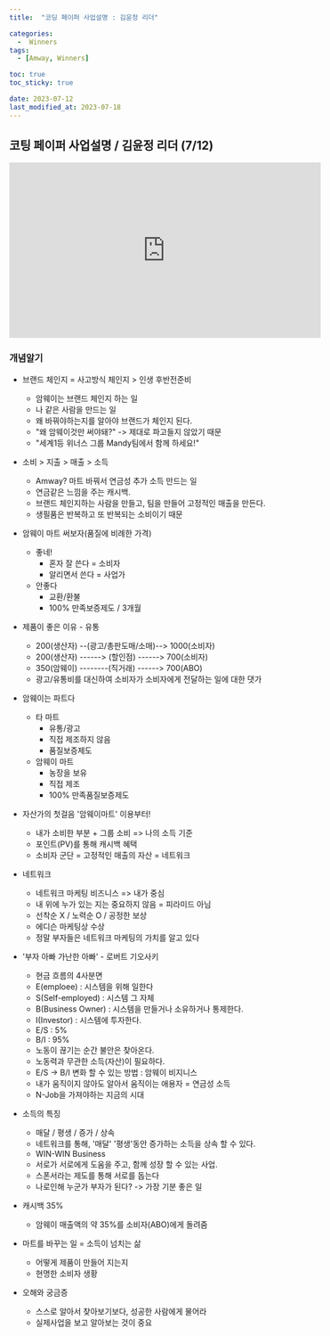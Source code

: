 ```yaml
---
title:  "코딩 페이퍼 사업설명 : 김윤정 리더" 

categories:
  -  Winners
tags:
  - [Amway, Winners]

toc: true
toc_sticky: true

date: 2023-07-12
last_modified_at: 2023-07-18
---
```


## 코팅 페이퍼 사업설명 / 김윤정 리더 (7/12)

<iframe width="560" height="315" src="https://www.youtube.com/embed/TBa1Ez8ME1Y" title="YouTube video player" frameborder="0" allow="accelerometer; autoplay; clipboard-write; encrypted-media; gyroscope; picture-in-picture; web-share" allowfullscreen></iframe>

### 개념알기
+ 브랜드 체인지 = 사고방식 체인지 > 인생 후반전준비
    - 암웨이는 브랜드 체인지 하는 일
    - 나 같은 사람을 만드는 일
    - 왜 바꿔야하는지를 알아야 브랜드가 체인지 된다.
    - "왜 암웨이것만 써야돼?" -> 제대로 파고들지 않았기 때문
    - "세계1등 위너스 그룹 Mandy팀에서 함께 하세요!"

+ 소비 > 지출 > 매출 > 소득
    - Amway? 마트 바꿔서 연금성 추가 소득 만드는 일
    - 연금같은 느낌을 주는 캐시백.
    - 브랜드 체인지하는 사람을 만들고, 팀을 만들어 고정적인 매출을 만든다.
    - 생필품은 반복하고 또 반복되는 소비이기 때문

+ 암웨이 마트 써보자(품질에 비례한 가격)
    - 좋네!
        - 혼자 잘 쓴다 = 소비자
        - 알리면서 쓴다 = 사업가
    - 안좋다
        - 교환/환불
        - 100% 만족보증제도 / 3개월

+ 제품이 좋은 이유 - 유통
    - 200(생산자) --(광고/총판도매/소매)--> 1000(소비자)
    - 200(생산자) ------> (할인점) ------> 700(소비자)
    - 350(암웨이) --------(직거래) ------> 700(ABO)
    - 광고/유통비를 대신하여 소비자가 소비자에게 전달하는 일에 대한 댓가

+ 암웨이는 파트다
    - 타 마트
        - 유통/광고
        - 직접 제조하지 않음
        - 품질보증제도
    - 암웨이 마트
        - 농장을 보유
        - 직접 제조
        - 100% 만족품질보증제도

+ 자산가의 첫걸음 '암웨이마트' 이용부터!
    - 내가 소비한 부분 + 그룹 소비 => 나의 소득 기준
    - 포인트(PV)를 통해 캐시백 혜택
    - 소비자 군단 = 고정적인 매출의 자산 = 네트워크

+ 네트워크
    - 네트워크 마케팅 비즈니스 => 내가 중심
    - 내 위에 누가 있는 지는 중요하지 않음 = 피라미드 아님
    - 선착순 X / 노력순 O / 공정한 보상
    - 에디슨 마케팅상 수상
    - 정말 부자들은 네트워크 마케팅의 가치를 알고 있다

+ '부자 아빠 가난한 아빠' - 로버트 기오사키
    - 현금 흐름의 4사분면
    - E(emploee) : 시스템을 위해 일한다
    - S(Self-employed) : 시스템 그 자체
    - B(Business Owner) : 시스템을 만들거나 소유하거나 통제한다.
    - I(Investor) : 시스템에 투자한다.
    - E/S : 5%
    - B/I : 95%
    - 노동이 끊기는 순간 불안은 찾아온다.
    - 노동력과 무관한 소득(자산)이 필요하다.
    - E/S -> B/I 변화 할 수 있는 방법 : 암웨이 비지니스
    - 내가 움직이지 않아도 알아서 움직이는 애용자 = 연금성 소득
    - N-Job을 가져야하는 지금의 시대

+ 소득의 특징
    - 매달 / 평생 / 증가 / 상속
    - 네트워크를 통해, '매달' '평생'동안 증가하는 소득을 상속 할 수 있다.
    - WIN-WIN Business
    - 서로가 서로에게 도움을 주고, 함께 성장 할 수 있는 사업.
    - 스폰서라는 제도를 통해 서로를 돕는다
    - 나로인해 누군가 부자가 된다? -> 가장 기분 좋은 일

+ 캐시백 35%
    - 암웨이 매출액의 약 35%를 소비자(ABO)에게 돌려줌

+ 마트를 바꾸는 일 = 소득이 넘치는 삶
    - 어떻게 제품이 만들어 지는지
    - 현명한 소비자 생황

+ 오해와 궁금증
    - 스스로 알아서 찾아보기보다, 성공한 사람에게 물어라
    - 실제사업을 보고 알아보는 것이 중요


